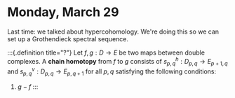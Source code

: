 # Monday, March 29

Last time: we talked about hypercohomology.
We're doing this so we can set up a Grothendieck spectral sequence.


:::{.definition title="?"}
Let $f, g:D\to E$ be two maps between double complexes.
A **chain homotopy** from $f$ to $g$ consists of $s_{p, q}^h: D_{p, q} \to E_{p+1, q}$ and $s_{p, q}^v: D_{p, q} \to E_{p, q+1}$ for all $p, q$ satisfying the following conditions:

1. $g-f$
:::

